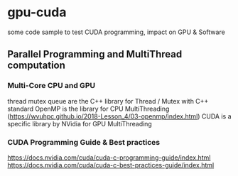 # gpu-cuda
some code sample to test CUDA programming, impact on GPU & Software

## Parallel Programming and MultiThread computation 

### Multi-Core CPU and GPU

thread mutex queue are the C++ library for Thread / Mutex with C++ standard 
OpenMP is the library for CPU MultiThreading  (https://wvuhpc.github.io/2018-Lesson_4/03-openmp/index.html)
CUDA is a specific library by NVidia  for GPU MultiThreading


### CUDA Programming Guide & Best practices
https://docs.nvidia.com/cuda/cuda-c-programming-guide/index.html
https://docs.nvidia.com/cuda/cuda-c-best-practices-guide/index.html